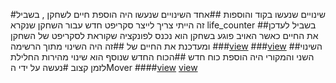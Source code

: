 #שינויים שנעשו בקוד והוספות
##אחד השינויים שנעשו היה הוספת חיים לשחקן , בשביל זה הייתי צריך לייצר סקריפט חדש עבור השחקן שנקרא life_counter 
##בשביל לעדכן את החיים כאשר האויב פוגע בשחקן הוא נכנס לפונקציה שקוראת לסקריפט של השחקן ומעדכנת את החיים של 
##זה היה השינוי מתוך הרשימה
###[view](https://github.com/tommyg141/02-prefabs-triggers/blob/master/Assets/Scripts/3-collisions/Lifecounter.cs)
###[view](https://github.com/tommyg141/02-prefabs-triggers/blob/master/Assets/Scripts/3-collisions/DestroyOnTrigger2D.cs)
##השינוי השני והמקורי היה הוספת כוח חדש 
##הכוח החדש שנוסף הוא שינוי מהירות החלילת לזמן קצוב
#נעשה על ידי הMover 
####[view](https://github.com/tommyg141/02-prefabs-triggers/blob/master/Assets/Scripts/3-collisions/MegaFast.cs)
[view](https://tommy-bar.itch.io/spaceshipwithpower)
